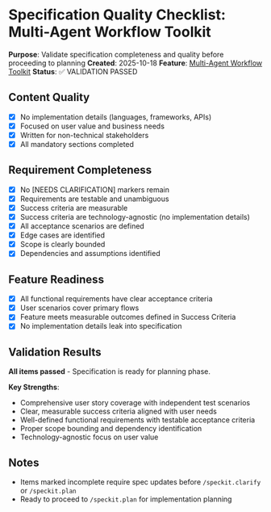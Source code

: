 # Specification Quality Checklist: Multi-Agent Workflow Toolkit

**Purpose**: Validate specification completeness and quality before proceeding to planning
**Created**: 2025-10-18
**Feature**: [Multi-Agent Workflow Toolkit](../spec.md)
**Status**: ✅ VALIDATION PASSED

## Content Quality

- [x] No implementation details (languages, frameworks, APIs)
- [x] Focused on user value and business needs
- [x] Written for non-technical stakeholders
- [x] All mandatory sections completed

## Requirement Completeness

- [x] No [NEEDS CLARIFICATION] markers remain
- [x] Requirements are testable and unambiguous
- [x] Success criteria are measurable
- [x] Success criteria are technology-agnostic (no implementation details)
- [x] All acceptance scenarios are defined
- [x] Edge cases are identified
- [x] Scope is clearly bounded
- [x] Dependencies and assumptions identified

## Feature Readiness

- [x] All functional requirements have clear acceptance criteria
- [x] User scenarios cover primary flows
- [x] Feature meets measurable outcomes defined in Success Criteria
- [x] No implementation details leak into specification

## Validation Results

**All items passed** - Specification is ready for planning phase.

**Key Strengths**:
- Comprehensive user story coverage with independent test scenarios
- Clear, measurable success criteria aligned with user needs
- Well-defined functional requirements with testable acceptance criteria
- Proper scope bounding and dependency identification
- Technology-agnostic focus on user value

## Notes

- Items marked incomplete require spec updates before `/speckit.clarify` or `/speckit.plan`
- Ready to proceed to `/speckit.plan` for implementation planning